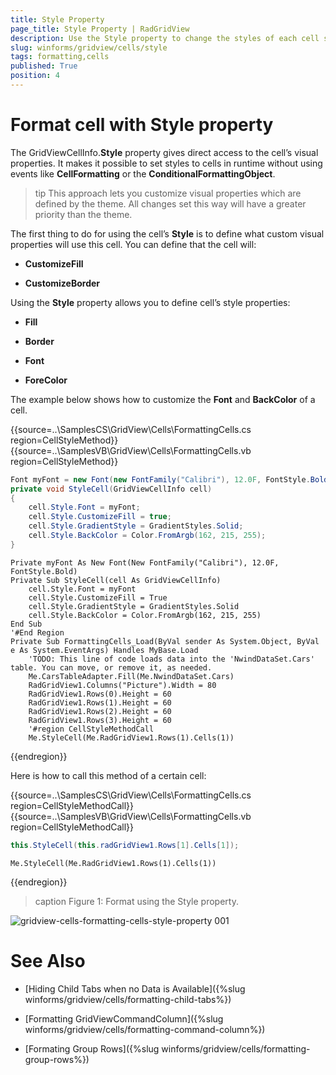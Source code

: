 ```yaml
---
title: Style Property
page_title: Style Property | RadGridView
description: Use the Style property to change the styles of each cell separately.
slug: winforms/gridview/cells/style
tags: formatting,cells
published: True
position: 4
---
```


# Format cell with Style property

The GridViewCellInfo.__Style__ property gives direct access to the cell’s visual properties. It makes it possible to set styles to cells in runtime without using events like __CellFormatting__ or the __ConditionalFormattingObject__.

>tip This approach lets you customize visual properties which are defined by the theme. All changes set this way will have a greater priority than the theme.
>

The first thing to do for using the cell’s __Style__ is to define what custom visual properties will use this cell. You can define that the cell will:  

* __CustomizeFill__

* __CustomizeBorder__

Using the __Style__ property allows you to define cell’s style properties:

* __Fill__

* __Border__

* __Font__

* __ForeColor__

The example below shows how to customize the __Font__ and __BackColor__ of a cell.

{{source=..\SamplesCS\GridView\Cells\FormattingCells.cs region=CellStyleMethod}} 
{{source=..\SamplesVB\GridView\Cells\FormattingCells.vb region=CellStyleMethod}} 

````C#
Font myFont = new Font(new FontFamily("Calibri"), 12.0F, FontStyle.Bold);
private void StyleCell(GridViewCellInfo cell)
{
    cell.Style.Font = myFont;
    cell.Style.CustomizeFill = true;
    cell.Style.GradientStyle = GradientStyles.Solid;
    cell.Style.BackColor = Color.FromArgb(162, 215, 255);
}

````
````VB.NET
Private myFont As New Font(New FontFamily("Calibri"), 12.0F, FontStyle.Bold)
Private Sub StyleCell(cell As GridViewCellInfo)
    cell.Style.Font = myFont
    cell.Style.CustomizeFill = True
    cell.Style.GradientStyle = GradientStyles.Solid
    cell.Style.BackColor = Color.FromArgb(162, 215, 255)
End Sub
'#End Region
Private Sub FormattingCells_Load(ByVal sender As System.Object, ByVal e As System.EventArgs) Handles MyBase.Load
    'TODO: This line of code loads data into the 'NwindDataSet.Cars' table. You can move, or remove it, as needed.
    Me.CarsTableAdapter.Fill(Me.NwindDataSet.Cars)
    RadGridView1.Columns("Picture").Width = 80
    RadGridView1.Rows(0).Height = 60
    RadGridView1.Rows(1).Height = 60
    RadGridView1.Rows(2).Height = 60
    RadGridView1.Rows(3).Height = 60
    '#region CellStyleMethodCall
    Me.StyleCell(Me.RadGridView1.Rows(1).Cells(1))

````

{{endregion}} 

Here is how to call this method of a certain cell:

{{source=..\SamplesCS\GridView\Cells\FormattingCells.cs region=CellStyleMethodCall}} 
{{source=..\SamplesVB\GridView\Cells\FormattingCells.vb region=CellStyleMethodCall}} 

````C#
this.StyleCell(this.radGridView1.Rows[1].Cells[1]);

````
````VB.NET
Me.StyleCell(Me.RadGridView1.Rows(1).Cells(1))

````

{{endregion}} 

>caption Figure 1: Format using the Style property.

![gridview-cells-formatting-cells-style-property 001](images/gridview-cells-formatting-cells-style-property001.png)
# See Also
* [Hiding Child Tabs when no Data is Available]({%slug winforms/gridview/cells/formatting-child-tabs%})

* [Formatting GridViewCommandColumn]({%slug winforms/gridview/cells/formatting-command-column%})

* [Formating Group Rows]({%slug winforms/gridview/cells/formatting-group-rows%})

